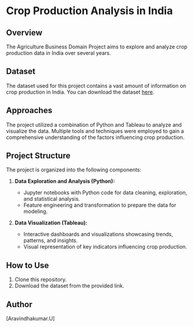 # Crop Production Analysis in India

## Overview

The Agriculture Business Domain Project aims to explore and analyze crop production data in India over several years. 

## Dataset

The dataset used for this project contains a vast amount of information on crop production in India. You can download the dataset [here](https://drive.google.com/file/d/1b3E1vpDSYpHe8YlNs3jkt30Lx6acf0Uo/view?usp=share_link).

## Approaches

The project utilized a combination of Python and Tableau to analyze and visualize the data. Multiple tools and techniques were employed to gain a comprehensive understanding of the factors influencing crop production.

## Project Structure

The project is organized into the following components:

1. **Data Exploration and Analysis (Python):**
   - Jupyter notebooks with Python code for data cleaning, exploration, and statistical analysis.
   - Feature engineering and transformation to prepare the data for modeling.

2. **Data Visualization (Tableau):**
   - Interactive dashboards and visualizations showcasing trends, patterns, and insights.
   - Visual representation of key indicators influencing crop production.

## How to Use

1. Clone this repository.
2. Download the dataset from the provided link.

## Author
[Aravindhakumar.U]

